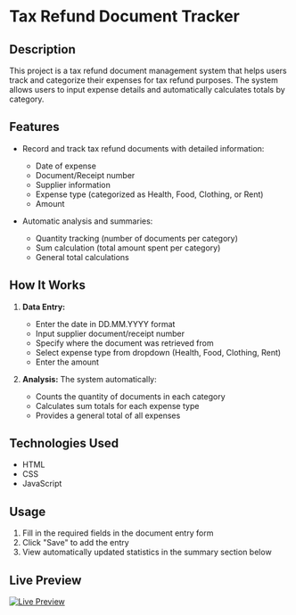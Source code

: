 # Tax Refund Document Tracker

## Description
This project is a tax refund document management system that helps users track and categorize their expenses for tax refund purposes. The system allows users to input expense details and automatically calculates totals by category.

## Features
- Record and track tax refund documents with detailed information:
  - Date of expense
  - Document/Receipt number
  - Supplier information
  - Expense type (categorized as Health, Food, Clothing, or Rent)
  - Amount

- Automatic analysis and summaries:
  - Quantity tracking (number of documents per category)
  - Sum calculation (total amount spent per category)
  - General total calculations

## How It Works
1. **Data Entry:**
   - Enter the date in DD.MM.YYYY format
   - Input supplier document/receipt number
   - Specify where the document was retrieved from
   - Select expense type from dropdown (Health, Food, Clothing, Rent)
   - Enter the amount

2. **Analysis:**
   The system automatically:
   - Counts the quantity of documents in each category
   - Calculates sum totals for each expense type
   - Provides a general total of all expenses

## Technologies Used
- HTML
- CSS
- JavaScript

## Usage
1. Fill in the required fields in the document entry form
2. Click "Save" to add the entry
3. View automatically updated statistics in the summary section below

## Live Preview
[![Live Preview](https://img.shields.io/badge/Live%20Preview-green?style=flat-square&logo=github)](https://mraknar.github.io/Tax-Refund-Form/)
